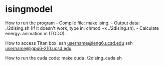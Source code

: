 # isingmodel

How to run the program
    - Compile file: make ising.
    - Output data: ./2dising.sh	(If it doesn't work, type in: chmod +x ./2dising.sh).
    - Calculate energy: animation.m (TODO).


How to access Titan box:
ssh username@ieng6.ucsd.edu
ssh username@igpu6-210.ucsd.edu

How to run the cuda code:
make cuda
./2dising_cuda.sh
